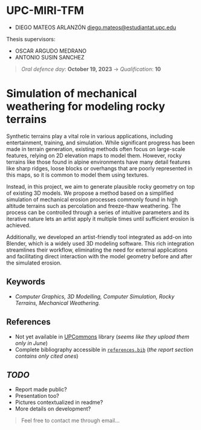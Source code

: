 # UPC-MIRI-TFM

* DIEGO MATEOS ARLANZÓN diego.mateos@estudiantat.upc.edu

Thesis supervisors:
* OSCAR ARGUDO MEDRANO
* ANTONIO SUSIN SANCHEZ

> *Oral defence day*: **October 19, 2023** -> *Qualification*: **10**

# Simulation of mechanical weathering for modeling rocky terrains

Synthetic terrains play a vital role in various applications, including entertainment, training, and simulation. While significant progress has been made in terrain generation, existing methods often focus on large-scale features, relying on 2D elevation maps to model them. However, rocky terrains like those found in alpine environments have many detail features like sharp ridges, loose blocks or overhangs that are poorly represented in this maps, so it is common to model them using textures. 

Instead, in this project, we aim to generate plausible rocky geometry on top of existing 3D models. We propose a method based on a simplified simulation of mechanical erosion processes commonly found in high altitude terrains such as percolation and freeze-thaw weathering. The process can be controlled through a series of intuitive parameters and its iterative nature lets an artist apply it multiple times until sufficient erosion is achieved.

Additionally, we developed an artist-friendly tool integrated as add-on into Blender, which is a widely used 3D modeling software. This rich integration streamlines their workflow, eliminating the need for external applications and facilitating direct interaction with the model geometry before and after the simulated erosion.

## Keywords
* *Computer Graphics, 3D Modelling, Computer Simulation, Rocky Terrains, Mechanical Weathering.*

## References
* Not yet available in [UPCommons](https://upcommons.upc.edu/handle/2099.1/20414) library (*seems like they upload them only in June*)
* Complete bibliography accessible in [``references.bib``](https://github.com/dimateos/UPC-MIRI-TFM-erosion/blob/main/report/references.bib) (*the report section contains only cited ones*)

## *TODO*
* Report made public?
* Presentation too?
* Pictures contextualized in readme?
* More details on development?

> Feel free to contact me through email...

